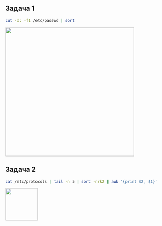 ## Задача 1
```bash
cut -d: -f1 /etc/passwd | sort
```
<img height = 400 src="https://github.com/user-attachments/assets/92a2fb55-333d-45e7-8ed1-f760b2e6deb6">

## Задача 2
```bash
cat /etc/protocols | tail -n 5 | sort -nrk2 | awk '{print $2, $1}'
```
<img height = 100 src="https://github.com/user-attachments/assets/601b7212-1ed1-4bbc-bd70-91d99e635bd0">
